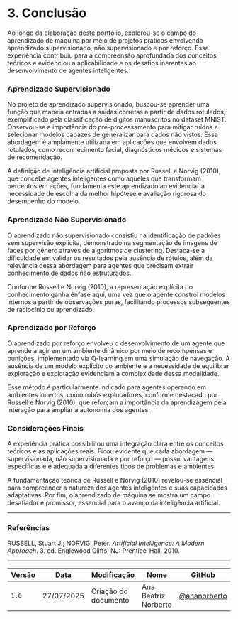 # 3. Conclusão

Ao longo da elaboração deste portfólio, explorou-se o campo do aprendizado de máquina por meio de projetos práticos envolvendo aprendizado supervisionado, não supervisionado e por reforço. Essa experiência contribuiu para a compreensão aprofundada dos conceitos teóricos e evidenciou a aplicabilidade e os desafios inerentes ao desenvolvimento de agentes inteligentes.

### Aprendizado Supervisionado

No projeto de aprendizado supervisionado, buscou-se aprender uma função que mapeia entradas a saídas corretas a partir de dados rotulados, exemplificado pela classificação de dígitos manuscritos no dataset MNIST. Observou-se a importância do pré-processamento para mitigar ruídos e selecionar modelos capazes de generalizar para dados não vistos. Essa abordagem é amplamente utilizada em aplicações que envolvem dados rotulados, como reconhecimento facial, diagnósticos médicos e sistemas de recomendação.

A definição de inteligência artificial proposta por Russell e Norvig (2010), que concebe agentes inteligentes como aqueles que transformam perceptos em ações, fundamenta este aprendizado ao evidenciar a necessidade de escolha da melhor hipótese e avaliação rigorosa do desempenho do modelo.

### Aprendizado Não Supervisionado

O aprendizado não supervisionado consistiu na identificação de padrões sem supervisão explícita, demonstrado na segmentação de imagens de faces por gênero através de algoritmos de clustering. Destaca-se a dificuldade em validar os resultados pela ausência de rótulos, além da relevância dessa abordagem para agentes que precisam extrair conhecimento de dados não estruturados.

Conforme Russell e Norvig (2010), a representação explícita do conhecimento ganha ênfase aqui, uma vez que o agente constrói modelos internos a partir de observações puras, facilitando processos subsequentes de raciocínio ou aprendizado.

### Aprendizado por Reforço

O aprendizado por reforço envolveu o desenvolvimento de um agente que aprende a agir em um ambiente dinâmico por meio de recompensas e punições, implementado via Q-learning em uma simulação de navegação. A ausência de um modelo explícito do ambiente e a necessidade de equilibrar exploração e explotação evidenciam a complexidade dessa modalidade.

Esse método é particularmente indicado para agentes operando em ambientes incertos, como robôs exploradores, conforme destacado por Russell e Norvig (2010), que reforçam a importância da aprendizagem pela interação para ampliar a autonomia dos agentes.

### Considerações Finais

A experiência prática possibilitou uma integração clara entre os conceitos teóricos e as aplicações reais. Ficou evidente que cada abordagem — supervisionada, não supervisionada e por reforço — possui vantagens específicas e é adequada a diferentes tipos de problemas e ambientes.

A fundamentação teórica de Russell e Norvig (2010) revelou-se essencial para compreender a natureza dos agentes inteligentes e suas capacidades adaptativas. Por fim, o aprendizado de máquina se mostra um campo desafiador e promissor, essencial para o avanço da inteligência artificial.

---


### Referências

RUSSELL, Stuart J.; NORVIG, Peter. *Artificial Intelligence: A Modern Approach*. 3. ed. Englewood Cliffs, NJ: Prentice-Hall, 2010.


---


| Versão | Data       | Modificação         | Nome                 | GitHub                                      |
|--------|------------|---------------------|----------------------|---------------------------------------------|
| `1.0`  | 27/07/2025 | Criação do documento | Ana Beatriz Norberto | [@ananorberto](https://github.com/ananorberto) |

